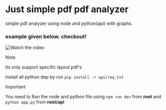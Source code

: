 #       Just simple pdf pdf analyzer
simple pdf analyzer using node and python(api) with graphs.


### example given below. checkout!
![Watch the video](https://github.com/ReverseEngineeringDude/Pdfy/blob/main/assets/video.gif)

> [!NOTE]
> Its only support specific layout pdf's
>
> Install all python dep by run  `pip install -r api/req.txt`

> [!IMPORTANT]
> You need to Run the node and python file
> using `npm run dev` from **root**
> and `python app.py`  from **root/api**
